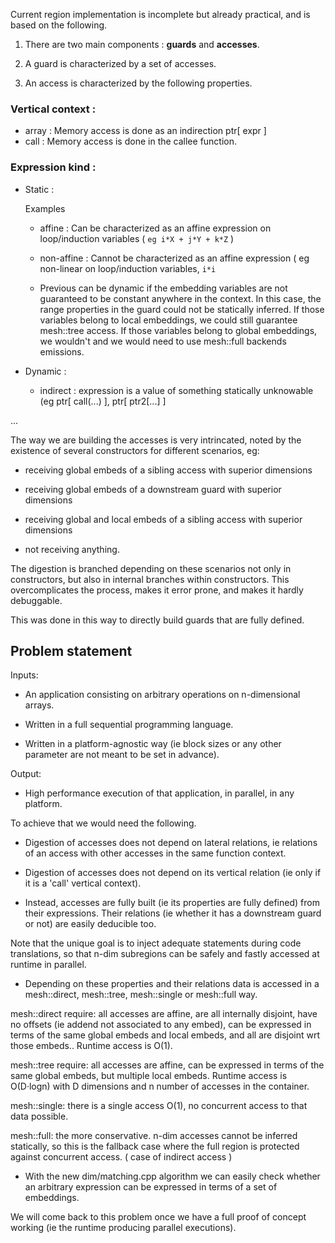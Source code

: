 

Current region implementation is incomplete but already practical, and is based on the following.

1. There are two main components : **guards** and **accesses**.

2. A guard is characterized by a set of accesses.

3. An access is characterized by the following properties.

### Vertical context :

  * array : Memory access is done as an indirection ptr[ expr ]
  * call : Memory access is done in the callee function.

### Expression kind :

  * Static : 

    Examples

    * affine : Can be characterized as an affine expression on loop/induction variables ( `eg i*X + j*Y + k*Z` )

    * non-affine : Cannot be characterized as an affine expression ( eg non-linear on loop/induction variables, `i*i`

    * Previous can be dynamic if the embedding variables are not guaranteed to be constant anywhere in the context. In this case, the range properties in the guard could not be statically inferred. If those variables belong to local embeddings, we could still guarantee mesh::tree access. If those variables belong to global embeddings, we wouldn't and we would need to use mesh::full backends emissions.

  * Dynamic :

    * indirect : expression is a value of something statically unknowable (eg ptr[ call(...) ], ptr[ ptr2[...] ]



...


The way we are building the accesses is very intrincated, noted by the existence of several constructors for different scenarios, eg:

* receiving global embeds of a sibling access with superior dimensions

* receiving global embeds of a downstream guard with superior dimensions

* receiving global and local embeds of a sibling access with superior dimensions

* not receiving anything.


The digestion is branched depending on these scenarios not only in constructors, but also in internal branches within constructors.
This overcomplicates the process, makes it error prone, and makes it hardly debuggable.

This was done in this way to directly build guards that are fully defined.


## Problem statement

Inputs:

* An application consisting on arbitrary operations on n-dimensional arrays.

* Written in a full sequential programming language.

* Written in a platform-agnostic way (ie block sizes or any other parameter are not meant to be set in advance).

Output:

* High performance execution of that application, in parallel, in any platform.






To achieve that we would need the following.

* Digestion of accesses does not depend on lateral relations, ie relations of an access with other accesses in the same function context.

* Digestion of accesses does not depend on its vertical relation (ie only if it is a 'call' vertical context).

* Instead, accesses are fully built (ie its properties are fully defined) from their expressions. Their relations (ie whether it has a downstream guard or not) are easily deducible too.

Note that the unique goal is to inject adequate statements during code translations, so that n-dim subregions can be safely and fastly accessed at runtime in parallel.

* Depending on these properties and their relations data is accessed in a mesh::direct, mesh::tree, mesh::single or mesh::full way.

mesh::direct require: all accesses are affine,  are all internally disjoint, have no offsets (ie addend not associated to any embed), can be expressed in terms of the same global embeds and local embeds, and all are disjoint wrt those embeds.. Runtime access is O(1).

mesh::tree require: all accesses are affine, can be expressed in terms of the same global embeds, but multiple local embeds. Runtime access is O(D·logn) with D dimensions and n number of accesses in the container.

mesh::single: there is a single access O(1), no concurrent access to that data possible.

mesh::full: the more conservative. n-dim accesses cannot be inferred statically, so this is the fallback case where the full region is protected against concurrent access. ( case of indirect access )

* With the new dim/matching.cpp algorithm we can easily check whether an arbitrary expression can be expressed in terms of a set of embeddings.


We will come back to this problem once we have a full proof of concept working (ie the runtime producing parallel executions).

